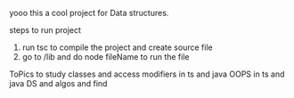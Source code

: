 yooo this a cool project for Data structures.

steps to run project

1. run tsc to compile the project and create source file
2. go to /lib and do node fileName to run the file

ToPics to study
classes and access modifiers in ts and java
OOPS in ts and java
DS and algos and find
